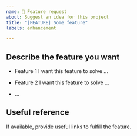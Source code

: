 ```yaml
---
name: 🔮 Feature request
about: Suggest an idea for this project
title: "[FEATURE] Some feature"
labels: enhancement

---
```


## Describe the feature you want

- Feature 1
  I want this feature to solve ...

- Feature 2
  I want this feature to solve ...

- ...

## Useful reference

If available, provide useful links to fulfill the feature.
